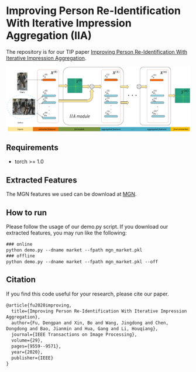 # Improving Person Re-Identification With Iterative Impression Aggregation (IIA)

The repository is for our TIP paper [Improving Person Re-Identification With Iterative Impression Aggregation](https://arxiv.org/abs/2009.10066).

![framework](figs/framework.png)

## Requirements
- torch >= 1.0

## Extracted Features
The MGN features we used can be download at [MGN](https://drive.google.com/drive/folders/1NaWkKzsvL_LSx-j5eoZp71l3v9i64ek1?usp=sharing).

## How to run
Please follow the usage of our demo.py script. If you download our extracted features, you may run like the following:
```shell
### online 
python demo.py --dname market --fpath mgn_market.pkl
### offline
python demo.py --dname market --fpath mgn_market.pkl --off
```

## Citation
If you find this code useful for your research, please cite our paper.
```
@article{fu2020improving,
  title={Improving Person Re-Identification With Iterative Impression Aggregation},
  author={Fu, Dengpan and Xin, Bo and Wang, Jingdong and Chen, Dongdong and Bao, Jianmin and Hua, Gang and Li, Houqiang},
  journal={IEEE Transactions on Image Processing},
  volume={29},
  pages={9559--9571},
  year={2020},
  publisher={IEEE}
}
```